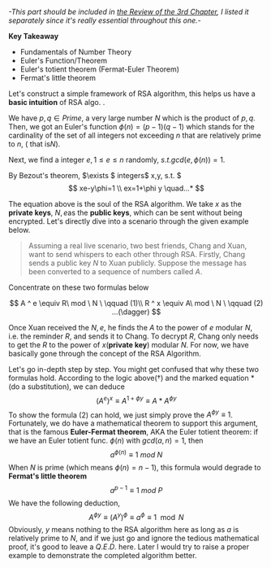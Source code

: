 *-This part should be included in [the Review of the 3rd Chapter](https://www.jianshu.com/p/b44b24f63607), I listed it separately since it's really essential throughout this one.-*

**Key Takeaway**

* Fundamentals of Number Theory
* Euler's Function/Theorem
* Euler's totient theorem (Fermat-Euler Theorem)
* Fermat's little theorem

Let's construct a simple framework of RSA algorithm, this helps us have a **basic intuition** of RSA algo. .

We have $p,q \in Prime$, a very large number $N$ which is the product of $p,q$. Then, we got an Euler's function $\phi(n)=(p-1)(q-1)$ which stands for the cardinality of the set of all integers not exceeding $n$ that are relatively prime to $n$, ( that is$N$).

Next, we find a integer $e, 1 \leqslant e \leqslant n$ randomly, $s.t.  gcd(e,\phi(n))=1$.

By Bezout's theorem, $\exists $ integers$ x,y,  s.t. $
$$
xe-y\phi=1 \\
 ex=1+\phi y  \quad...*
$$

The equation above is the soul of the RSA algorithm. We take $x$ as the **private keys**, $N,e$as the **public keys**, which can be sent without being encrypted. Let's directly dive into a scenario through the given example below.

>Assuming a real live scenario, two best friends, Chang and Xuan, want to send whispers to each other through RSA. Firstly, Chang sends a public key $N$ to Xuan publicly. Suppose the message has been converted to a sequence of numbers called $A$.

 

Concentrate on these two formulas below

$$
A ^ e \equiv R\ mod \ N  \ \qquad (1)\\ 
R ^ x \equiv A\ mod \ N \   \qquad (2) ...(\dagger)
$$

Once Xuan received the $N,e$, he finds the $A$ to the power of $e$ modular $N$, i.e. the reminder $R$, and sends it to Chang. To decrypt $R$, Chang only needs to get the $R$ to the power of $x$(**private key**) modular $N$. For now, we have basically gone through the concept of the RSA Algorithm.

Let's go in-depth step by step. You might get confused that why these two formulas hold. According to the logic above$(\dagger)$ and the marked equation $*$(do a substitution), we can deduce
$$
(A^e)^x \equiv A^{1+\phi y} \equiv A*A^{\phi y}
$$
To show the formula (2) can hold, we just simply prove the $A^{\phi y}\equiv1$. Fortunately, we do have a mathematical theorem to support this argument, that is the famous **Euler-Fermat theorem**, AKA the Euler totient theorem: if we have an Euler totient func. $\phi(n)\  \text{with}\ gcd(a,n)=1$, then
$$
a^{\phi(n)} \equiv 1\  mod\ N
$$
When $N$ is prime (which means $\phi(n)=n-1$), this formula would degrade to **Fermat's little theorem**
$$
a^{p-1} \equiv 1\ mod\ P
$$
We have the following deduction,
$$
A^{\phi y} \equiv (A^y)^{\phi} 
\equiv a^{\phi} \equiv 1 \mod N
$$
Obviously, $y$ means nothing to the RSA algorithm here as long as $a$ is relatively prime to $N$, and if we just go and ignore the tedious mathematical proof, it's good to leave a $Q.E.D.$ here. Later I would try to raise a proper example to demonstrate the completed algorithm better. 